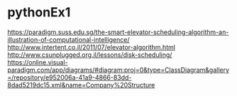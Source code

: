 # pythonEx1
https://paradigm.suss.edu.sg/the-smart-elevator-scheduling-algorithm-an-illustration-of-computational-intelligence/
http://www.intertent.co.il/2011/07/elevator-algorithm.html
http://www.csunplugged.org.il/lessons/disk-scheduling/
https://online.visual-paradigm.com/app/diagrams/#diagram:proj=0&type=ClassDiagram&gallery=/repository/e952006a-41a9-4866-83dd-8dad5219dc15.xml&name=Company%20Structure
